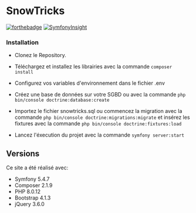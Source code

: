 # SnowTricks

[![forthebadge](https://forthebadge.com/images/badges/built-with-love.svg)](http://forthebadge.com)
[![SymfonyInsight](https://insight.symfony.com/projects/36172c16-2a0e-44c2-a230-968ae0247675/small.svg)](https://insight.symfony.com/projects/36172c16-2a0e-44c2-a230-968ae0247675)

### Installation

- Clonez le Repository.

- Téléchargez et installez les librairies avec la commande ``composer install``

- Configurez vos variables d'environnement dans le fichier .env

- Créez une base de données sur votre SGBD ou avec la commande ``php bin/console doctrine:database:create``

- Importez le fichier snowtricks.sql ou commencez la migration avec la commande ``php bin/console doctrine:migrations:migrate`` et insérez les fixtures avec la commande ``php bin/console doctrine:fixtures:load``

- Lancez l'éxecution du projet avec la commande ``symfony server:start``

## Versions

Ce site a été réalisé avec:
- Symfony 5.4.7
- Composer 2.1.9
- PHP 8.0.12
- Bootstrap 4.1.3
- jQuery 3.6.0
